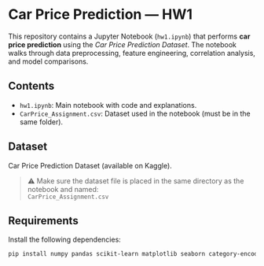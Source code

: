 # Car Price Prediction — HW1

This repository contains a Jupyter Notebook (`hw1.ipynb`) that performs **car price prediction** using the *Car Price Prediction Dataset*. The notebook walks through data preprocessing, feature engineering, correlation analysis, and model comparisons.

## Contents
- `hw1.ipynb`: Main notebook with code and explanations.
- `CarPrice_Assignment.csv`: Dataset used in the notebook (must be in the same folder).

## Dataset
Car Price Prediction Dataset (available on Kaggle).  

> ⚠️ Make sure the dataset file is placed in the same directory as the notebook and named:  
> `CarPrice_Assignment.csv`

## Requirements
Install the following dependencies:

```bash
pip install numpy pandas scikit-learn matplotlib seaborn category-encoders

